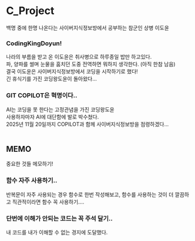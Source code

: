 # C_Project
백명 중에 한명 나온다는 사이버지식정보방에서 공부하는 참군인 상병 이도윤

### CodingKingDoyun!
나라의 부름을 받고 온 이도윤은 취사병으로 하루종일 밥만 하고있다.<br/>
파, 양파를 썰며 눈물을 훔치던 도중 전역하면 뭐하지 생각한다. (아직 한참 남음)<br/>
결국 이도윤은 사이버지식정보방에서 코딩을 시작하기로 했다!<br/>
긴 휴식기를 가진 코딩왕도윤이 돌아왔다...<br/>

### GIT COPILOT은 혁명이다..
AI는 코딩을 못 한다는 고정관념을 가진 코딩왕도윤<br/>
사용하자마자 AI에 대단함에 발로 박수쳤다.<br/>
2025년 11월 20일까지 COPILOT과 함께 사이버지식정보방을 점령하겠다...<br/><br/>

## MEMO
중요한 것들 메모하기!<br/>
### 함수 자주 사용하기..
반복문이 자주 사용되는 경우 함수로 한번 작성해보고, 함수를 사용하는 것이 더 깔끔하고 직관적이라면 함수 꼭 사용하기....

### 단번에 이해가 안되는 코드는 꼭 주석 달기..
내 코드를 내가 이해할 수 없는 경지에 도달했다.